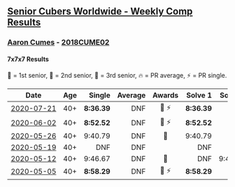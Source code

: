 <style>table {white-space: nowrap;}</style>

## [Senior Cubers Worldwide - Weekly Comp Results](/scw-comp/results/)
### [Aaron Cumes](README.md) - [2018CUME02](https://www.worldcubeassociation.org/persons/2018CUME02?event=777)
#### 7x7x7 Results

<span style="white-space: nowrap;">🥇 = 1st senior</span>, <span style="white-space: nowrap;">🥈 = 2nd senior</span>, <span style="white-space: nowrap;">🥉 = 3rd senior</span>, <span style="white-space: nowrap;">🔥 = PR average</span>, <span style="white-space: nowrap;">⚡ = PR single</span>.

| Date | Age | Single | Average | Awards | Solve 1 | Solve 2 | Solve 3 | Video |
| :--: | :--: | --: | --: | :--: | --: | --: | --: | :-- |
| [2020-07-21](../../results/2020-07-21/777.md) | 40+ | **8:36.39** | DNF | 🥉 ⚡ | **8:36.39** | DNS | DNS | [Desktop](https://www.facebook.com/events/3081159145282455/permalink/3088090981255938) / [Mobile](https://m.facebook.com/events/3081159145282455?view=permalink&id=3088090981255938) |
| [2020-06-02](../../results/2020-06-02/777.md) | 40+ | **8:52.52** | DNF | 🥉 ⚡ | **8:52.52** | DNS | DNS | [Desktop](https://www.facebook.com/events/573401076937046/permalink/574489523494868) / [Mobile](https://m.facebook.com/events/573401076937046?view=permalink&id=574489523494868) |
| [2020-05-26](../../results/2020-05-26/777.md) | 40+ | 9:40.79 | DNF | 🥉 | 9:40.79 | DNS | DNS | [Desktop](https://www.facebook.com/events/637852836799991/permalink/637940170124591) / [Mobile](https://m.facebook.com/events/637852836799991?view=permalink&id=637940170124591) |
| [2020-05-19](../../results/2020-05-19/777.md) | 40+ | DNF | DNF |  | DNF | DNF | DNS | [Desktop](https://www.facebook.com/events/201300894172579/permalink/201404100828925) / [Mobile](https://m.facebook.com/events/201300894172579?view=permalink&id=201404100828925) |
| [2020-05-12](../../results/2020-05-12/777.md) | 40+ | 9:46.67 | DNF | 🥉 | DNF | 9:46.67 | DNS | [Desktop](https://www.facebook.com/events/276138643524223/permalink/276285016842919) / [Mobile](https://m.facebook.com/events/276138643524223?view=permalink&id=276285016842919) |
| [2020-05-05](../../results/2020-05-05/777.md) | 40+ | **8:58.29** | DNF | 🥉 ⚡ | **8:58.29** | DNS | DNS | [Desktop](https://www.facebook.com/events/557526585195168/permalink/557741281840365) / [Mobile](https://m.facebook.com/events/557526585195168?view=permalink&id=557741281840365) |


<!-- Global site tag (gtag.js) - Google Analytics -->
<script async src="https://www.googletagmanager.com/gtag/js?id=UA-86348435-3"></script>
<script>window.dataLayer = window.dataLayer || []; function gtag() {dataLayer.push(arguments);} gtag('js', new Date()); gtag('config', 'UA-86348435-3');</script>

